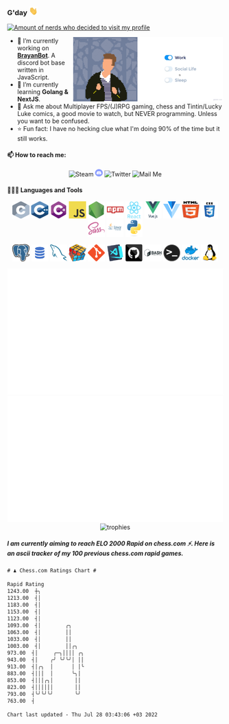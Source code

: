   ### G'day  <img src="https://github.com/NotAShelf/NotAShelf/blob/main/assets/Hi.gif" width="20px" height="20px">
  
  [![Amount of nerds who decided to visit my profile](https://badges.pufler.dev/visits/NotAShelf/NotAShelf)](https://badges.pufler.dev/visits/NotAShelf/NotAShelf)
  
<img src="https://github.com/NotAShelf/NotAShelf/blob/main/assets/life_balance.gif" alt="side Image" align="right" width="200" height="auto" />
<img src="https://github.com/NotAShelf/NotAShelf/blob/main/assets/rick.gif" alt="side Gif" align="right" width="150" height="auto"/> </a>
  
  - 🔭 I’m currently working on [**BrayanBot**](https://github.com/BrayanbotDev/BrayanBot). A discord bot base written in JavaScript.
  - 🌱 I’m currently learning **Golang & NextJS**.
  - 💬 Ask me about Multiplayer FPS/(J)RPG gaming, chess and Tintin/Lucky Luke comics, a good movie to watch, but NEVER programming. Unless you want to be confused.
  - ⭐ Fun fact: I have no hecking clue what I'm doing 90% of the time but it still works.
  
  #### 📫 How to reach me:
<p align="center">  
<img title="Steam" href="https://steamcommunity.com/id/NotAShelf/" src="https://upload.wikimedia.org/wikipedia/commons/8/83/Steam_icon_logo.svg" width="3.5%">
<img title="Discord" href="https://discord.gg/TS6w3TYZRM" src="https://github.com/NotAShelf/NotAShelf/blob/main/assets/discord-round.svg" width="3.5%">
<img title="Twitter" href="https://twitter.com/NotAShelf" src="https://img.icons8.com/color/48/000000/twitter.png" width="3.5%">
<img title="Mail Me" href="mailto:NotAShelf@gmail.com" src="https://img.icons8.com/fluent/48/000000/gmail.png" width="3.5%">
  
  #### 👨🏻‍💻 Languages and Tools
<p align="center">
  <code><img title="C" height="40" width="40" src="https://github.com/NotAShelf/NotAShelf/blob/main/assets/c.svg"></code>
  <code><img title="C++" height="40" width="40"  src="https://github.com/NotAShelf/NotAShelf/blob/main/assets/cpp.svg"></code>
  <code><img title="C#" height="40" width="40" src="https://github.com/NotAShelf/NotAShelf/blob/main/assets/cSharp.svg"></code>
  <code><img title="Javascript" height="40" width="40" src="https://github.com/NotAShelf/NotAShelf/blob/main/assets/Javascript.png"></code>
  <code><img title="NodeJS" height="40" width="40" src="https://github.com/NotAShelf/NotAShelf/blob/main/assets/nodejs.png"></code>
  <code><img title="npm" height="40" width="40" src="https://github.com/NotAShelf/NotAShelf/blob/main/assets/npm.svg"></code>
  <code><img title="React" height="40" width="40" src="https://github.com/NotAShelf/NotAShelf/blob/main/assets/react-original-wordmark.svg"></code>
  <code><img title="VueJS" height="40" width="40" src="https://github.com/NotAShelf/NotAShelf/blob/main/assets/vuejs-original-wordmark.svg"></code>
  <code><img title="VueifyJS" height="40" width="40" src="https://github.com/NotAShelf/NotAShelf/blob/main/assets/vuetify.svg"></code>
  <code><img title="HTML5" height="40" width="40" src="https://github.com/NotAShelf/NotAShelf/blob/main/assets/html5.svg"></code>
  <code><img title="CSS" height="40" width="40" src="https://github.com/NotAShelf/NotAShelf/blob/main/assets/css.svg"></code>
  <code><img title="SASS" height="40" width="40" src="https://github.com/NotAShelf/NotAShelf/blob/main/assets/sass.svg"></code>
  <code><img title="Java" height="40" width="40" src="https://github.com/NotAShelf/NotAShelf/blob/main/assets/java.png"></code>
  <code><img title="Python" height="40" width="40" src="https://github.com/NotAShelf/NotAShelf/blob/main/assets/python-original.svg"></code>
</p>
    
<p align="center">
  <code><img title="Postgresql" height="40" width="40" src="https://github.com/NotAShelf/NotAShelf/blob/main/assets/postgresql.png"></code>
  <code><img title="SQL" height="40" width="40" src="https://github.com/NotAShelf/NotAShelf/blob/main/assets/sql.png" alt="sql"></code>
  <code><img title="MySQL" height="40" width="40" src="https://github.com/NotAShelf/NotAShelf/blob/main/assets/mysql.svg"></code>  
  <code><img title="Problem Solving" height="40" width="40" src="https://github.com/NotAShelf/NotAShelf/blob/main/assets/problemSolving.png"></code>
  <code><img title="Git" height="40" width="40" src="https://github.com/NotAShelf/NotAShelf/blob/main/assets/git-original.svg"></code>
  <code><img title="Visual Studio Code" height="40" width="40" src="https://github.com/NotAShelf/NotAShelf/blob/main/assets/vscode.png"></code></code>
  <code><img title="GitHub" height="40" width="40" src="https://github.com/NotAShelf/NotAShelf/blob/main/assets/github.svg"></code>
  <code><img title="Bash" height="40" width="40" src="https://github.com/NotAShelf/NotAShelf/blob/main/assets/bash.png"></code>
  <code><img title="Terminal" height="40" width="40" src="https://github.com/NotAShelf/NotAShelf/blob/main/assets/terminal.png"></code>
  <code><img title="Docker" height="40" width="40" src="https://github.com/NotAShelf/NotAShelf/blob/main/assets/docker.png"></code>
  <code><img title="Linux" height="40" width="40" src="https://raw.githubusercontent.com/devicons/devicon/master/icons/linux/linux-original.svg"></code>
</p>
<p align="center">
   <img title="overview" src="https://github.com/NotAShelf/NotAShelf/blob/output/generated/overview.svg">
   <img title="languages" src="https://github.com/NotAShelf/NotAShelf/blob/output/generated/languages.svg">
   <img title="trophies" src="https://github-profile-trophy.vercel.app/?username=NotAShelf&theme=onedark&no-frame=false&row=1&&margin-w=20&no-bg=true">
</p>
  
  ##### I am currently aiming to reach ELO 2000 Rapid on chess.com ⚡. Here is an ascii tracker of my 100 previous chess.com rapid games.
  
  ```
  # ♟︎ Chess.com Ratings Chart #
  
  Rapid Rating
 1243.00  ┼╮
 1213.00  ┤│
 1183.00  ┤│
 1153.00  ┤│
 1123.00  ┤│
 1093.00  ┤│        ╭╮
 1063.00  ┤│        ││
 1033.00  ┤│        ││
 1003.00  ┤│        ││╭╮
  973.00  ┤│     ╭─╮││││ ╭╮
  943.00  ┤│    ╭╯ ╰╯╰╯│ ││
  913.00  ┤│╭╮  │      │ │╰
  883.00  ┤│││  │      ╰╮│
  853.00  ┤│││╭╮│       ││
  823.00  ┤││││││       ││
  793.00  ┤╰╯╰╯╰╯       ╰╯
  763.00  ┤

Chart last updated - Thu Jul 28 03:43:06 +03 2022  
  ```
  